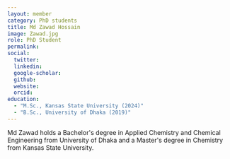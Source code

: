 ```yaml
---
layout: member
category: PhD students
title: Md Zawad Hossain
image: Zawad.jpg
role: PhD Student
permalink: 
social:
  twitter:
  linkedin: 
  google-scholar: 
  github:
  website:
  orcid:
education:
  - "M.Sc., Kansas State University (2024)"
  - "B.Sc., University of Dhaka (2019)"
---
```


Md Zawad holds a Bachelor's degree in Applied Chemistry and Chemical Engineering from University of Dhaka and a Master's degree in Chemistry from Kansas State University.